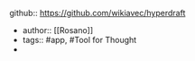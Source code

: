 github:: https://github.com/wikiavec/hyperdraft

-
  author:: [[Rosano]]
-
  tags:: #app, #Tool for Thought
-